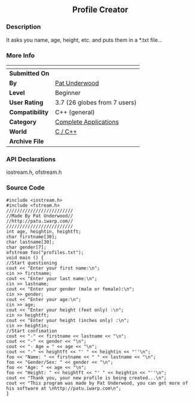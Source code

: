 ﻿<div align="center">

## Profile Creator


</div>

### Description

It asks you name, age, height, etc. and puts them in a *.txt file...
 
### More Info
 


<span>             |<span>
---                |---
**Submitted On**   |
**By**             |[Pat Underwood](https://github.com/Planet-Source-Code/PSCIndex/blob/master/ByAuthor/pat-underwood.md)
**Level**          |Beginner
**User Rating**    |3.7 (26 globes from 7 users)
**Compatibility**  |C\+\+ \(general\)
**Category**       |[Complete Applications](https://github.com/Planet-Source-Code/PSCIndex/blob/master/ByCategory/complete-applications__3-7.md)
**World**          |[C / C\+\+](https://github.com/Planet-Source-Code/PSCIndex/blob/master/ByWorld/c-c.md)
**Archive File**   |[](https://github.com/Planet-Source-Code/pat-underwood-profile-creator__3-303/archive/master.zip)

### API Declarations

iostream.h, ofstream.h


### Source Code

```
#include <iostream.h>
#include <fstream.h>
/////////////////////////
//Made By Pat Underwood//
//http://patu.iwarp.com//
/////////////////////////
int age, heightin, heightft;
char firstname[30];
char lastname[30];
char gender[7];
ofstream foo("profiles.txt");
void main () {
//Start questioning
cout << "Enter your first name:\n";
cin >> firstname;
cout << "Enter your last name:\n";
cin >> lastname;
cout << "Enter your gender (male or female):\n";
cin >> gender;
cout << "Enter your age:\n";
cin >> age;
cout << "Enter your height (feet only) :\n";
cin >> heightft;
cout << "Enter your height (inches only) :\n";
cin >> heightin;
//Start confimation
cout << "-" << firstname << lastname << "\n";
cout << "-" << gender << "\n";
cout << "- Age = " << age << "\n";
cout << "-" << heightft << "' " << heightin << "''\n";
foo << "Name: " << firstname << " " << lastname << "\n";
foo << "Gender/Sex: " << gender << "\n";
foo << "Age: " << age << "\n";
foo << "Height: " << heightft << "' " << heightin << "''\n";
cout << "Thank you, your new profile is being created...\n";
cout << "This program was made by Pat Underwood, you can get more of his software at \nhttp://patu.iwarp.com\n";
}
```

